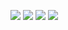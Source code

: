 ![](http://github-profile-summary-cards.vercel.app/api/cards/profile-details?username=jptngames&theme=transparent)
![](http://github-profile-summary-cards.vercel.app/api/cards/stats?username=jptngames&theme=transparent)
![](http://github-profile-summary-cards.vercel.app/api/cards/productive-time?username=jptngames&theme=transparent&utcOffset=-3)
![](http://github-profile-summary-cards.vercel.app/api/cards/productive-time?username=jptngames&theme=github_dark&utcOffset=-4)